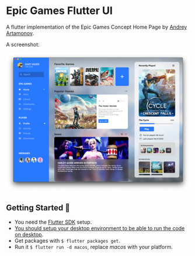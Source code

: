 # Epic Games Flutter UI

A flutter implementation of the Epic Games Concept Home Page by [Andrey Artamonov](https://dribbble.com/aai210).

A screenshot:

![A test image](resources/epic-games-screenshot.png)

## Getting Started 🚀

- You need the [Flutter SDK](https://flutter.dev/docs/get-started/install) setup.
- [You should setup your desktop environment to be able to run the code on desktop](https://flutter.dev/desktop).
- Get packages with `$ flutter packages get`.
- Run it `$ flutter run -d macos`, replace _macos_ with your platform.